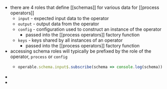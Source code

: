- there are 4 roles that define [[schemas]] for various data for [[process operators]]
	- `input` - expected input data to the operator
	- `output` - output data from the operator
	- `config` - configuration used to construct an instance of the operator
		- passed into the [[process operators]] factory function
	- `keys` - keys shared by all instances of an operator
		- passed into the [[process operators]] factory function
- accessing schema roles will typically be prefixed by the role of the operator, `process` or `config`
	- ```javascript
	  operable.schema.input$.subscribe(schema => console.log(schema))
	  ```
-
-